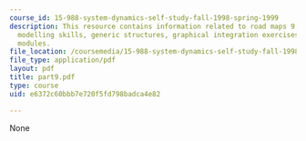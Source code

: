```yaml
---
course_id: 15-988-system-dynamics-self-study-fall-1998-spring-1999
description: This resource contains information related to road maps 9, improving
  modelling skills, generic structures, graphical integration exercises and computer
  modules.
file_location: /coursemedia/15-988-system-dynamics-self-study-fall-1998-spring-1999/e6372c60bbb7e720f5fd798badca4e82_part9.pdf
file_type: application/pdf
layout: pdf
title: part9.pdf
type: course
uid: e6372c60bbb7e720f5fd798badca4e82

---
```

None